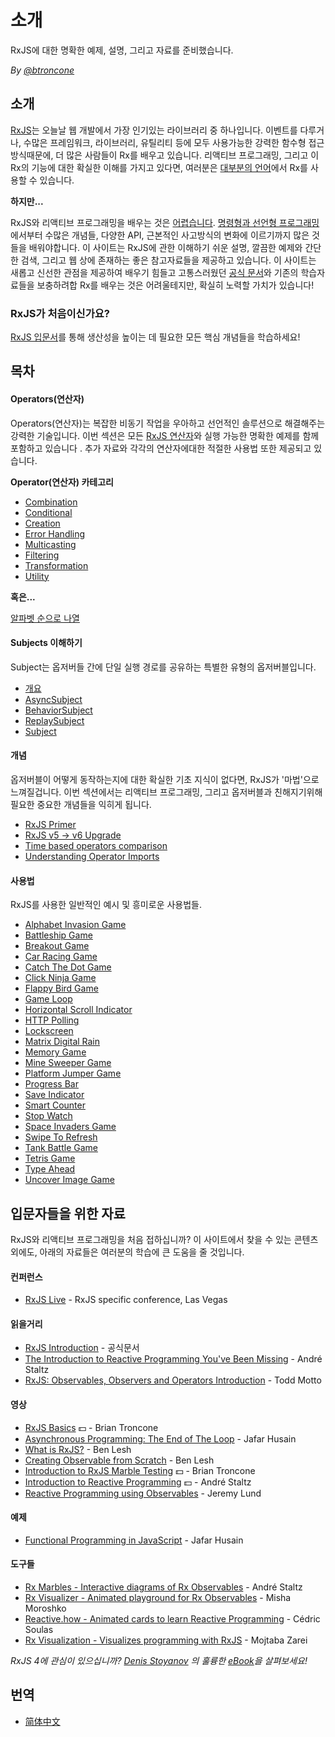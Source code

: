 # 소개

RxJS에 대한 명확한 예제, 설명, 그리고 자료를 준비했습니다.

_By_ [_@btroncone_](https://twitter.com/BTroncone)

## 소개

[RxJS](https://github.com/ReactiveX/rxjs)는 오늘날 웹 개발에서 가장 인기있는 라이브러리 중 하나입니다. 이벤트를 다루거나, 수많은 프레임워크, 라이브러리, 유틸리티 등에 모두 사용가능한 강력한 함수형 접근방식때문에, 더 많은 사람들이 Rx를 배우고 있습니다. 리액티브 프로그래밍, 그리고 이 Rx의 기능에 대한 확실한 이해를 가지고 있다면, 여러분은 [대부분의 언어](http://reactivex.io/languages.html)에서 Rx를 사용할 수 있습니다.

**하지만...**

RxJS와 리액티브 프로그래밍을 배우는 것은 [어렵습니다](https://twitter.com/hoss/status/742643506536153088). [명령형과 선언형 프로그래밍](https://tylermcginnis.com/imperative-vs-declarative-programming/)에서부터 수많은 개념들, 다양한 API, 근본적인 사고방식의 변화에 이르기까지 많은 것들을 배워야합니다. 이 사이트는 RxJS에 관한 이해하기 쉬운 설명, 깔끔한 예제와 간단한 검색, 그리고 웹 상에 존재하는 좋은 참고자료들을 제공하고 있습니다. 이 사이트는 새롭고 신선한 관점을 제공하여 배우기 힘들고 고통스러웠던 [공식 문서](http://reactivex.io/rxjs/)와 기존의 학습자료들을 보충하려합 Rx를 배우는 것은 어려울테지만, 확실히 노력할 가치가 있습니다!

### RxJS가 처음이신가요?

[RxJS 입문서](learn-rxjs/concepts/rxjs-primer.md)를 통해 생산성을 높이는 데 필요한 모든 핵심 개념들을 학습하세요!

## 목차

#### Operators\(연산자\)

Operators\(연산자\)는 복잡한 비동기 작업을 우아하고 선언적인 솔루션으로 해결해주는 강력한 기술입니다. 이번 섹션은 모든 [RxJS 연산자](learn-rxjs/operators/)와 실행 가능한 명확한 예제를 함께 포함하고 있습니다 . 추가 자료와 각각의 연산자에대한 적절한 사용법 또한 제공되고 있습니다.

**Operator\(연산자\) 카테고리**

* [Combination](learn-rxjs/operators/combination/)
* [Conditional](learn-rxjs/operators/conditional/)
* [Creation](learn-rxjs/operators/creation/)
* [Error Handling](learn-rxjs/operators/error_handling/)
* [Multicasting](learn-rxjs/operators/multicasting/)
* [Filtering](learn-rxjs/operators/filtering/)
* [Transformation](learn-rxjs/operators/transformation/)
* [Utility](learn-rxjs/operators/utility/)

**혹은...**

[알파벳 순으로 나열](learn-rxjs/operators/complete.md)

#### Subjects 이해하기

Subject는 옵저버들 간에 단일 실행 경로를 공유하는 특별한 유형의 옵저버블입니다.

* [개요](learn-rxjs/subjects/)
* [AsyncSubject](learn-rxjs/subjects/asyncsubject.md)
* [BehaviorSubject](learn-rxjs/subjects/behaviorsubject.md)
* [ReplaySubject](learn-rxjs/subjects/replaysubject.md)
* [Subject](learn-rxjs/subjects/subject.md)

#### 개념

옵저버블이 어떻게 동작하는지에 대한 확실한 기초 지식이 없다면, RxJS가 '마법'으로 느껴질겁니다. 이번 섹션에서는 리액티브 프로그래밍, 그리고 옵저버블과 친해지기위해 필요한 중요한 개념들을 익히게 됩니다.

* [RxJS Primer](learn-rxjs/concepts/rxjs-primer.md)
* [RxJS v5 -&gt; v6 Upgrade](learn-rxjs/concepts/rxjs5-6.md)
* [Time based operators comparison](learn-rxjs/concepts/time-based-operators-comparison.md)
* [Understanding Operator Imports](learn-rxjs/concepts/operator-imports.md)

#### 사용법

RxJS를 사용한 일반적인 예시 및 흥미로운 사용법들.

* [Alphabet Invasion Game](learn-rxjs/recipes/alphabet-invasion-game.md)
* [Battleship Game](learn-rxjs/recipes/battleship-game.md)
* [Breakout Game](learn-rxjs/recipes/breakout-game.md)
* [Car Racing Game](learn-rxjs/recipes/car-racing-game.md)
* [Catch The Dot Game](learn-rxjs/recipes/catch-the-dot-game.md)
* [Click Ninja Game](learn-rxjs/recipes/click-ninja-game.md)
* [Flappy Bird Game](learn-rxjs/recipes/flappy-bird-game.md)
* [Game Loop](learn-rxjs/recipes/gameloop.md)
* [Horizontal Scroll Indicator](learn-rxjs/recipes/horizontal-scroll-indicator.md)
* [HTTP Polling](learn-rxjs/recipes/http-polling.md)
* [Lockscreen](learn-rxjs/recipes/lockscreen.md)
* [Matrix Digital Rain](learn-rxjs/recipes/matrix-digital-rain.md)
* [Memory Game](learn-rxjs/recipes/memory-game.md)
* [Mine Sweeper Game](learn-rxjs/recipes/mine-sweeper-game.md)
* [Platform Jumper Game](learn-rxjs/recipes/platform-jumper-game.md)
* [Progress Bar](learn-rxjs/recipes/progressbar.md)
* [Save Indicator](learn-rxjs/recipes/save-indicator.md)
* [Smart Counter](learn-rxjs/recipes/smartcounter.md)
* [Stop Watch](learn-rxjs/recipes/stop-watch.md)
* [Space Invaders Game](learn-rxjs/recipes/space-invaders-game.md)
* [Swipe To Refresh](learn-rxjs/recipes/swipe-to-refresh.md)
* [Tank Battle Game](learn-rxjs/recipes/tank-battle-game.md)
* [Tetris Game](learn-rxjs/recipes/tetris-game.md)
* [Type Ahead](learn-rxjs/recipes/type-ahead.md)
* [Uncover Image Game](learn-rxjs/recipes/uncover-image-game.md)

## 입문자들을 위한 자료

RxJS와 리액티브 프로그래밍을 처음 접하십니까? 이 사이트에서 찾을 수 있는 콘텐츠 외에도, 아래의 자료들은 여러분의 학습에 큰 도움을 줄 것입니다.

#### 컨퍼런스

* [RxJS Live](https://www.rxjs.live/) - RxJS specific conference, Las Vegas

#### 읽을거리

* [RxJS Introduction](https://rxjs-dev.firebaseapp.com/guide/overview) - 공식문서
* [The Introduction to Reactive Programming You've Been Missing](https://gist.github.com/staltz/868e7e9bc2a7b8c1f754) - André Staltz
* [RxJS: Observables, Observers and Operators Introduction](https://ultimatecourses.com/blog/rxjs-observables-observers-operators) - Todd Motto

#### 영상

* [RxJS Basics](https://ultimatecourses.com/courses/rxjs?ref=4) 💵 - Brian Troncone
* [Asynchronous Programming: The End of The Loop](https://egghead.io/courses/mastering-asynchronous-programming-the-end-of-the-loop) - Jafar Husain
* [What is RxJS?](https://egghead.io/lessons/rxjs-what-is-rxjs) - Ben Lesh
* [Creating Observable from Scratch](https://egghead.io/lessons/rxjs-creating-observable-from-scratch) - Ben Lesh
* [Introduction to RxJS Marble Testing](https://egghead.io/lessons/rxjs-introduction-to-rxjs-marble-testing) 💵 - Brian Troncone
* [Introduction to Reactive Programming](https://egghead.io/courses/introduction-to-reactive-programming) 💵 - André Staltz
* [Reactive Programming using Observables](https://www.youtube.com/watch?v=HT7JiiqnYYc&feature=youtu.be) - Jeremy Lund

#### 예제

* [Functional Programming in JavaScript](http://reactivex.io/learnrx/) - Jafar Husain

#### 도구들

* [Rx Marbles - Interactive diagrams of Rx Observables](http://rxmarbles.com/) - André Staltz
* [Rx Visualizer - Animated playground for Rx Observables](https://rxviz.com) - Misha Moroshko
* [Reactive.how - Animated cards to learn Reactive Programming](http://reactive.how) - Cédric Soulas
* [Rx Visualization - Visualizes programming with RxJS](https://fingerpich.github.io/rx-visualization/) - Mojtaba Zarei

_RxJS 4에 관심이 있으십니까?_ [_Denis Stoyanov_](https://github.com/xgrommx) _의 훌륭한_ [_eBook_](https://xgrommx.github.io/rx-book/)_을 살펴보세요!_

## 번역

* [简体中文](https://rxjs-cn.github.io/learn-rxjs-operators)

